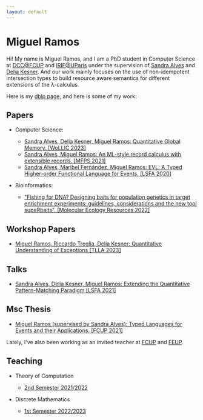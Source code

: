 ```yaml
---
layout: default
---
```


# Miguel Ramos

Hi! My name is Miguel Ramos, and I am a PhD student in Computer Science at [DCC@FCUP](https://www.dcc.fc.up.pt/site/) and [IRIF@UParis](https://www.irif.fr/) under the supervision of [Sandra Alves](https://www.dcc.fc.up.pt/~sandra/Home/Home.html) and [Delia Kesner](https://www.irif.fr/~kesner/). And our work mainly focuses on the use of non-idempotent intersection types to build resource aware semantics for different extensions of the λ-calculus.

Here is my [dblp page](https://dblp.uni-trier.de/pid/82/8172-2.html), and here is some of my work:

## Papers

* Computer Science:
    + [Sandra Alves, Delia Kesner, Miguel Ramos: Quantitative Global Memory. \[WoLLIC 2023\]](https://arxiv.org/pdf/2303.08940.pdf)
    + [Sandra Alves, Miguel Ramos: An ML-style record calculus with extensible records. \[MFPS 2021\]](https://arxiv.org/abs/2108.06296v2)
    + [Sandra Alves, Maribel Fernández, Miguel Ramos: EVL: A Typed Higher-order Functional Language for Events. \[LSFA 2020\]](https://www.sciencedirect.com/science/article/pii/S1571066120300384?via%3Dihub)

* Bioinformatics:
    + ["Fishing for DNA? Designing baits for population genetics in target enrichment experiments: guidelines, considerations and the new tool supeRbaits". \[Molecular Ecology Resources 2022\]](http://dx.doi.org/10.1111/1755-0998.13598)

## Workshop Papers

* [Miguel Ramos, Riccardo Treglia, Delia Kesner: Quantitative Understanding of Exceptions \[TLLA 2023\]](https://boilnkettle.github.io/assets/papers/quantitative-understanding-of-exceptions.pdf)

## Talks

+ [Sandra Alves, Delia Kesner, Miguel Ramos: Extending the Quantitative Pattern-Matching Paradigm \[LSFA 2021\]](https://lsfa2022.github.io/lsfa2022-preproc.pdf)

## Msc Thesis

* [Miguel Ramos (supervised by Sandra Alves): Typed Languages for Events and their Applications. \[FCUP 2021\]](https://sigarra.up.pt/fcup/pt/pub_geral.show_file?pi_doc_id=311049)

Lately, I've also been working as an invited teacher at [FCUP](https://www.fc.up.pt/site/) and [FEUP](https://www.fe.up.pt/site).

## Teaching

* Theory of Computation
    + [2nd Semester 2021/2022](https://sigarra.up.pt/feup/en/UCURR_GERAL.FICHA_UC_VIEW?pv_ocorrencia_id=484423)

* Discrete Mathematics
    + [1st Semester 2022/2023](https://sigarra.up.pt/feup/en/UCURR_GERAL.FICHA_UC_VIEW?pv_ocorrencia_id=501666)
